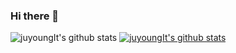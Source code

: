 ### Hi there 👋

<!--
**juyoungIt/juyoungit** is a ✨ _special_ ✨ repository because its `README.md` (this file) appears on your GitHub profile.

Here are some ideas to get you started:

- 🔭 I’m currently working on ...
- 🌱 I’m currently learning ...
- 👯 I’m looking to collaborate on ...
- 🤔 I’m looking for help with ...
- 💬 Ask me about ...
- 📫 How to reach me: ...
- 😄 Pronouns: ...
- ⚡ Fun fact: ...
-->

![juyoungIt's github stats](https://github-readme-stats.vercel.app/api?username=juyoungIt&show_icons=true)
[![juyoungIt's github stats](https://github-readme-stats.vercel.app/api/top-langs/?username=juyoungIt&show_icons=true&hide_border=true&title_color=004386&icon_color=004386&layout=compact)](https://github.com/juyoungIt)

